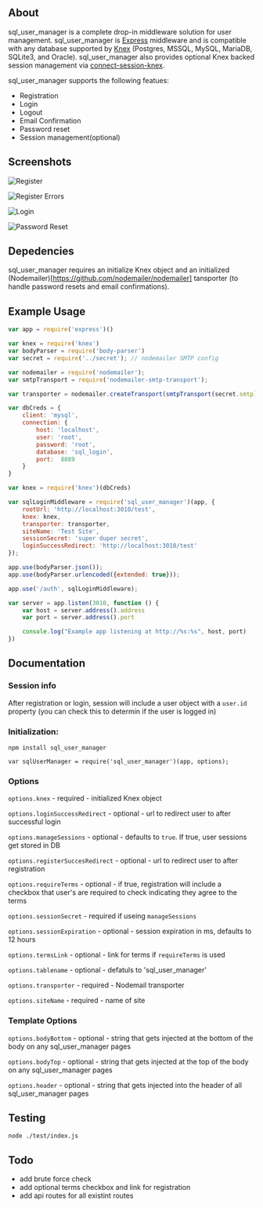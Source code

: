 ## About

sql_user_manager is a complete drop-in middleware solution for user management. sql_user_manager is [Express](https://expressjs.com/) middleware and is compatible with any database supported by [Knex](http://knexjs.org/) (Postgres, MSSQL, MySQL, MariaDB, SQLite3, and Oracle). sql_user_manager also provides optional Knex backed session management via [connect-session-knex](https://github.com/llambda/connect-session-knex).

sql_user_manager supports the following featues:
* Registration
* Login
* Logout
* Email Confirmation
* Password reset
* Session management(optional)

## Screenshots

![Register](/lib/screenshots/register.png?raw=true "Register")

![Register Errors](/lib/screenshots/register-error.png?raw=true "Register")

![Login](/lib/screenshots/login.png?raw=true "Login")

![Password Reset](/lib/screenshots/password-reset.png?raw=true "Password Reset")

## Depedencies
sql_user_manager requires an initialize Knex object and an initialized (Nodemailer)[https://github.com/nodemailer/nodemailer] tansporter (to handle password resets and email confirmations).

## Example Usage

```javascript
var app = require('express')()

var knex = require('knex')
var bodyParser = require('body-parser')
var secret = require('../secret'); // nodemailer SMTP config

var nodemailer = require('nodemailer');
var smtpTransport = require('nodemailer-smtp-transport');

var transporter = nodemailer.createTransport(smtpTransport(secret.smtp));

var dbCreds = {
    client: 'mysql',
    connection: {
        host: 'localhost',
        user: 'root',
        password: 'root',
        database: 'sql_login',
        port:  8889
    }
}

var knex = require('knex')(dbCreds)

var sqlLoginMiddleware = require('sql_user_manager')(app, {
    rootUrl: 'http://localhost:3010/test',
    knex: knex,
    transporter: transporter,
    siteName: 'Test Site',
    sessionSecret: 'super duper secret',
    loginSuccessRedirect: 'http://localhost:3010/test'
});

app.use(bodyParser.json());
app.use(bodyParser.urlencoded({extended: true}));

app.use('/auth', sqlLoginMiddleware);

var server = app.listen(3010, function () {
    var host = server.address().address
    var port = server.address().port

    console.log("Example app listening at http://%s:%s", host, port)
})

```

## Documentation

### Session info

After registration or login, session will include a user object with a `user.id` property (you can check this to determin if the user is logged in)

### Initialization:

`npm install sql_user_manager`

`var sqlUserManager = require('sql_user_manager')(app, options);`

### Options

`options.knex` - required - initialized Knex object

`options.loginSuccessRedirect` - optional - url to redirect user to after successful login

`options.manageSessions` - optional - defaults to `true`. If true, user sessions get stored in DB

`options.registerSuccesRedirect` - optional - url to redirect user to after registration

`options.requireTerms` - optional - if true, registration will include a checkbox that user's are required to check indicating they agree to the terms

`options.sessionSecret` - required if useing `manageSessions`

`options.sessionExpiration` - optional - session expiration in ms, defaults to 12 hours

`options.termsLink` - optional - link for terms if `requireTerms` is used

`options.tablename` - optional - defatuls to 'sql_user_manager'

`options.transporter` - required - Nodemail transporter

`options.siteName` - required - name of site

### Template Options

`options.bodyBottom` - optional - string that gets injected at the bottom of the body on any sql_user_manager pages

`options.bodyTop` - optional - string that gets injected at the top of the body on any sql_user_manager pages

`options.header` - optional - string that gets injected into the header of all sql_user_manager pages

## Testing

`node ./test/index.js`

## Todo

* add brute force check
* add optional terms checkbox and link for registration
* add api routes for all existint routes